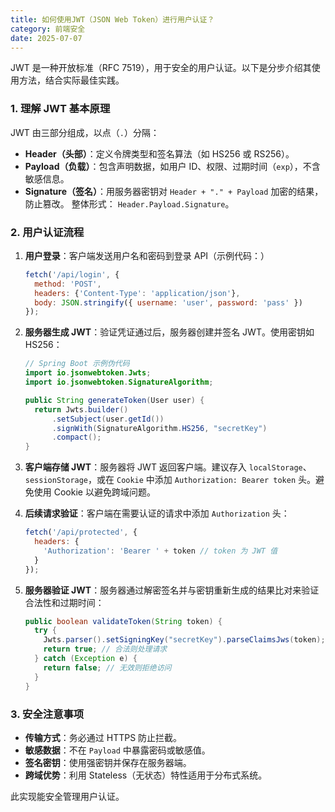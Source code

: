 ```yaml
---
title: 如何使用JWT（JSON Web Token）进行用户认证？
category: 前端安全
date: 2025-07-07
---
```

JWT 是一种开放标准（RFC 7519），用于安全的用户认证。以下是分步介绍其使用方法，结合实际最佳实践。

### 1. 理解 JWT 基本原理
   JWT 由三部分组成，以点（`.`）分隔：
   - **Header（头部）**：定义令牌类型和签名算法（如 HS256 或 RS256）。
   - **Payload（负载）**：包含声明数据，如用户 ID、权限、过期时间（`exp`），不含敏感信息。
   - **Signature（签名）**：用服务器密钥对 `Header + "." + Payload` 加密的结果，防止篡改。
   整体形式： `Header.Payload.Signature`。

### 2. 用户认证流程
   1. **用户登录**：客户端发送用户名和密码到登录 API（示例代码：）
      ```javascript
      fetch('/api/login', {
        method: 'POST',
        headers: {'Content-Type': 'application/json'},
        body: JSON.stringify({ username: 'user', password: 'pass' })
      });
      ```

   2. **服务器生成 JWT**：验证凭证通过后，服务器创建并签名 JWT。使用密钥如 HS256：
      ```java
      // Spring Boot 示例伪代码
      import io.jsonwebtoken.Jwts;
      import io.jsonwebtoken.SignatureAlgorithm;

      public String generateToken(User user) {
        return Jwts.builder()
            .setSubject(user.getId())
            .signWith(SignatureAlgorithm.HS256, "secretKey")
            .compact();
      }
      ```

   3. **客户端存储 JWT**：服务器将 JWT 返回客户端。建议存入 `localStorage`、`sessionStorage`，或在 `Cookie` 中添加 `Authorization: Bearer token` 头。避免使用 Cookie 以避免跨域问题。
   4. **后续请求验证**：客户端在需要认证的请求中添加 `Authorization` 头：
      ```javascript
      fetch('/api/protected', {
        headers: {
          'Authorization': 'Bearer ' + token // token 为 JWT 值
        }
      });
      ```

   5. **服务器验证 JWT**：服务器通过解密签名并与密钥重新生成的结果比对来验证合法性和过期时间：
      ```java
      public boolean validateToken(String token) {
        try {
          Jwts.parser().setSigningKey("secretKey").parseClaimsJws(token);
          return true; // 合法则处理请求
        } catch (Exception e) {
          return false; // 无效则拒绝访问
        }
      }
      ```
### 3. 安全注意事项
   - **传输方式**：务必通过 HTTPS 防止拦截。
   - **敏感数据**：不在 `Payload` 中暴露密码或敏感值。
   - **签名密钥**：使用强密钥并保存在服务器端。
   - **跨域优势**：利用 Stateless（无状态）特性适用于分布式系统。

此实现能安全管理用户认证。
